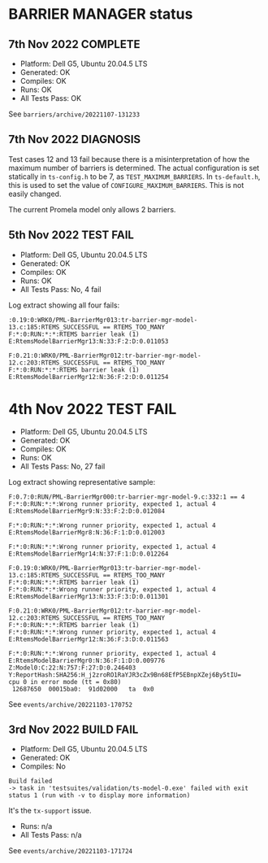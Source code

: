 # BARRIER MANAGER status

## 7th Nov 2022 COMPLETE

* Platform: Dell G5, Ubuntu 20.04.5 LTS
* Generated: OK
* Compiles: OK
* Runs: OK
* All Tests Pass: OK

See `barriers/archive/20221107-131233`

## 7th Nov 2022 DIAGNOSIS

Test cases 12 and 13 fail because there is a misinterpretation of how the
maximum number of barriers is determined. The actual configuration is set statically
in `ts-config.h` to be 7, as `TEST_MAXIMUM_BARRIERS`. In `ts-default.h`, this is used to set the
value of `CONFIGURE_MAXIMUM_BARRIERS`. This is not easily changed.

The current Promela model only allows 2 barriers.

## 5th Nov 2022 TEST FAIL

* Platform: Dell G5, Ubuntu 20.04.5 LTS
* Generated: OK
* Compiles: OK
* Runs: OK
* All Tests Pass: No, 4 fail

Log extract showing all four fails:

```
:0.19:0:WRK0/PML-BarrierMgr013:tr-barrier-mgr-model-13.c:185:RTEMS_SUCCESSFUL == RTEMS_TOO_MANY
F:*:0:RUN:*:*:RTEMS barrier leak (1)
E:RtemsModelBarrierMgr13:N:33:F:2:D:0.011053

F:0.21:0:WRK0/PML-BarrierMgr012:tr-barrier-mgr-model-12.c:203:RTEMS_SUCCESSFUL == RTEMS_TOO_MANY
F:*:0:RUN:*:*:RTEMS barrier leak (1)
E:RtemsModelBarrierMgr12:N:36:F:2:D:0.011254
```

# 4th Nov 2022 TEST FAIL

* Platform: Dell G5, Ubuntu 20.04.5 LTS
* Generated: OK
* Compiles: OK
* Runs: OK
* All Tests Pass: No, 27 fail

Log extract showing representative sample:

```
F:0.7:0:RUN/PML-BarrierMgr000:tr-barrier-mgr-model-9.c:332:1 == 4
F:*:0:RUN:*:*:Wrong runner priority, expected 1, actual 4
E:RtemsModelBarrierMgr9:N:33:F:2:D:0.012084

F:*:0:RUN:*:*:Wrong runner priority, expected 1, actual 4
E:RtemsModelBarrierMgr8:N:36:F:1:D:0.012003

F:*:0:RUN:*:*:Wrong runner priority, expected 1, actual 4
E:RtemsModelBarrierMgr14:N:37:F:1:D:0.012264

F:0.19:0:WRK0/PML-BarrierMgr013:tr-barrier-mgr-model-13.c:185:RTEMS_SUCCESSFUL == RTEMS_TOO_MANY
F:*:0:RUN:*:*:RTEMS barrier leak (1)
F:*:0:RUN:*:*:Wrong runner priority, expected 1, actual 4
E:RtemsModelBarrierMgr13:N:33:F:3:D:0.011301

F:0.21:0:WRK0/PML-BarrierMgr012:tr-barrier-mgr-model-12.c:203:RTEMS_SUCCESSFUL == RTEMS_TOO_MANY
F:*:0:RUN:*:*:RTEMS barrier leak (1)
F:*:0:RUN:*:*:Wrong runner priority, expected 1, actual 4
E:RtemsModelBarrierMgr12:N:36:F:3:D:0.011563

F:*:0:RUN:*:*:Wrong runner priority, expected 1, actual 4
E:RtemsModelBarrierMgr0:N:36:F:1:D:0.009776
Z:Model0:C:22:N:757:F:27:D:0.246403
Y:ReportHash:SHA256:H_j2zroRO1RaYJR3cZx9Bn68EfP5EBnpXZej6By5tIU=
cpu 0 in error mode (tt = 0x80)
 12687650  00015ba0:  91d02000   ta  0x0
```
See `events/archive/20221103-170752`

## 3rd Nov 2022 BUILD FAIL

* Platform: Dell G5, Ubuntu 20.04.5 LTS
* Generated: OK
* Compiles: No
 ```
 Build failed
 -> task in 'testsuites/validation/ts-model-0.exe' failed with exit status 1 (run with -v to display more information)
```
It's the `tx-support` issue.
* Runs: n/a
* All Tests Pass: n/a

See `events/archive/20221103-171724`
